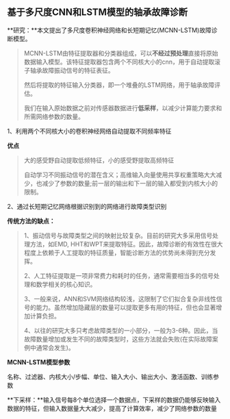## 基于多尺度CNN和LSTM模型的轴承故障诊断

**研究：**本文提出了多尺度卷积神经网络和长短期记忆(MCNN-LSTM)故障诊断模型。

> ​		MCNN-LSTM由特征提取器和分类器组成，可以**不经过预处理**直接将原始数据输入模型。该特征提取器包含两个不同核大小的cnn，用于自动提取滚子轴承故障振动信号的特征表征。
>
> ​		然后将提取的特征输入分类器，即一个堆叠的LSTM网络，用于轴承故障评估。
>
> ​		我们在输入原始数据之前对传感器数据进行**低采样**，以减少计算能力要求和所需网络参数的数量。

1、利用两个不同核大小的卷积神经网络自动提取不同频率特征

**优点**

> 大的感受野自动提取低频特征，小的感受野提取高频特征
>
> 自动学习不同振动信号的潜在含义；高维输入向量使用共享权重策略大大减少，也减少了参数的数量;前一层的输出和下一层的输入都受到内核大小的限制。

2、通过长短期记忆网络根据识别到的网络进行故障类型识别

**传统方法的缺点：**

>1、振动信号与故障类型之间的映射比较复杂。目前的研究大多采用信号处理方法，如EMD, HHT和WPT来提取特征。因此，故障诊断的有效性在很大程度上依赖于人工提取的特征质量，智能诊断方法的优势尚未得到充分发挥。
>
>2、人工特征提取是一项非常费力和耗时的任务，通常需要相当多的信号处理和数学相关的核心知识。
>
>3、一般来说，ANN和SVM网络结构较浅，这限制了它们拟合复杂非线性信号的能力。虽然增加隐藏层的数量可以提取更多有用的特征，但也会显著增加计算负担。
>
>4、以往的研究大多只考虑故障类型的一小部分，一般为3-6种。因此，当故障数量增加或发生不同的故障类型时，这些方法就会失败(在实际故障案例中通常会发生)。

**MCNN-LSTM模型参数**

名称、过滤器、内核大小/步幅、单位、输入大小、输出大小、激活函数、训练参数

**下采样：**输入信号每8个单位选择一个数据点，下采样的数据仍能够反映输入数据的特征，但输入数据量大大减少，提高了计算效率，减少了网络参数的数量

